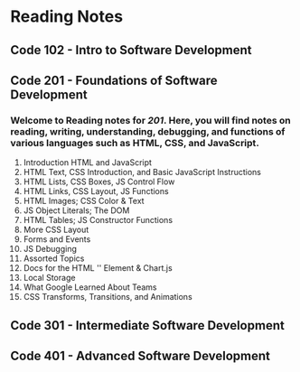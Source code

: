 # Reading Notes

## Code 102 - Intro to Software Development

## Code 201 - Foundations of Software Development

### Welcome to Reading notes for *201*. Here, you will find notes on reading, writing, understanding, debugging, and functions of various languages such as **HTML**, **CSS**, and **JavaScript**.

1. Introduction HTML and JavaScript
2. HTML Text, CSS Introduction, and Basic JavaScript Instructions
3. HTML Lists, CSS Boxes, JS Control Flow
4. HTML Links, CSS Layout, JS Functions
5. HTML Images; CSS Color & Text
6. JS Object Literals; The DOM
7. HTML Tables; JS Constructor Functions
8. More CSS Layout
9. Forms and Events
10. JS Debugging
11. Assorted Topics
12. Docs for the HTML '<canvas>' Element & Chart.js
13. Local Storage
14. What Google Learned About Teams
15. CSS Transforms, Transitions, and Animations


## Code 301 - Intermediate Software Development

## Code 401 - Advanced Software Development